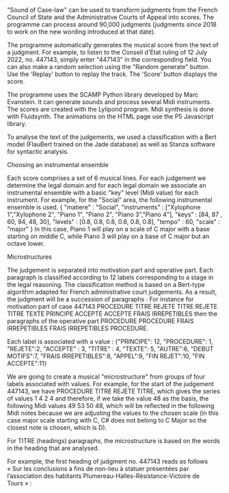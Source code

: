 "Sound of Case-law" can be used to transform judgments from the French Council of State and the Administrative Courts of Appeal into scores. The programme can process around 90,000 judgments (judgments since 2018 to work on the new wording introduced at that date). 

The programme automatically generates the musical score from the text of a judgment. For example, to listen to the Conseil d'État ruling of 12 July 2022, no. 447143, simply enter "447143" in the corresponding field. You can also make a random selection using the "Random generate" button. Use the 'Replay' button to replay the track. The 'Score' button displays the score. 

The programme uses the SCAMP Python library developed by Marc Evanstein. It can generate sounds and process several Midi instruments. The scores are created with the Lylipond program. Midi synthesis is done with Fluidsynth. The animations on the HTML page use the P5 Javascript library. 

To analyse the text of the judgements, we used a classification with a Bert model (FlauBert trained on the Jade database) as well as Stanza software for syntactic analysis.

Choosing an instrumental ensemble

Each score comprises a set of 6 musical lines.
For each judgement we determine the legal domain and for each legal domain we associate an instrumental ensemble with a basic "key" level (Midi value) for each instrument. 
For example, for the "Social" area, the following instrumental ensemble is used. 
{
"matiere" : "Social",
"instruments" : ["Xylophone 1","Xylophone 2", "Piano 1", "Piano 2", "Piano 3","Piano 4"],
"keys" : [84, 87 , 60, 84, 48, 30],
"levels" : [0.8, 0.8, 0.8, 0.8, 0.8, 0.8],
"tempo" : 60,
"scale" : "major"
}
In this case, Piano 1 will play on a scale of C major with a base starting on middle C, while Piano 3 will play on a base of C major but an octave lower. 

Microstructures

The judgement is separated into motivation part and operative part. Each paragraph is classified according to 12 labels corresponding to a stage in the legal reasoning. The classification method is based on a Bert-type algorithm adapted for French administrative court judgements. As a result, the judgment will be a succession of paragraphs : 
For instance for motivation part of case  447143 PROCEDURE TITRE REJETE TITRE REJETE TITRE TEXTE PRINCIPE ACCEPTE ACCEPTE FRAIS IRREPETIBLES then the paragraphs of the operative part PROCEDURE PROCEDURE FRAIS IRREPETIBLES FRAIS IRREPETIBLES PROCEDURE.

Each label is associated with a value :
{"PRINCIPE": 12, "PROCEDURE": 1, "REJETE":2, "ACCEPTE" : 3,
"TITRE" : 4, "TEXTE": 5, "AUTRE":6, "DEBUT MOTIFS":7,
"FRAIS IRREPETIBLES":8, "APPEL":9, "FIN REJET":10, "FIN ACCEPTE":11}

We are going to create a  musical "microstructure" from groups of four labels associated with values. For example, for the start of the judgement 447143, we have PROCEDURE TITRE REJETE TITRE, which gives the series of values 1 4 2 4 and therefore, if we take the value 48 as the basis, the following Midi values 49 53 50 48, which will be reflected in the following Midi notes because we are adjusting the values to the chosen scale (in this case major scale starting with C, C# does not belong to C Major so the closest note is chosen, which is D). 




For TITRE (headings) paragraphs, the microstructure is based on the words in the heading that are analysed.

For example, the first heading of judgment no. 447143 reads as follows « Sur les conclusions à fins de non-lieu à statuer présentées par l’association des habitants Plumereau-Halles-Résistance-Victoire de Tours » :


